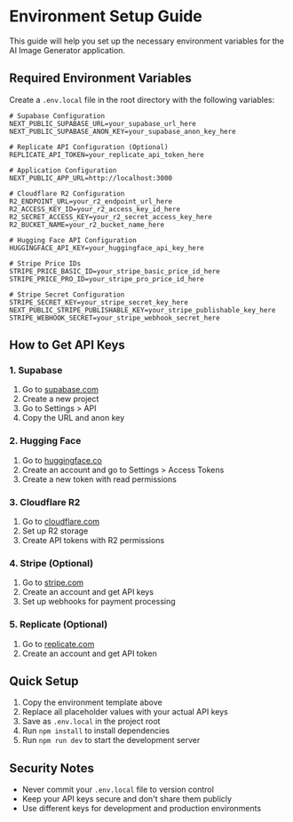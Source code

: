 # Environment Setup Guide

This guide will help you set up the necessary environment variables for the AI Image Generator application.

## Required Environment Variables

Create a `.env.local` file in the root directory with the following variables:

```env
# Supabase Configuration
NEXT_PUBLIC_SUPABASE_URL=your_supabase_url_here
NEXT_PUBLIC_SUPABASE_ANON_KEY=your_supabase_anon_key_here

# Replicate API Configuration (Optional)
REPLICATE_API_TOKEN=your_replicate_api_token_here

# Application Configuration
NEXT_PUBLIC_APP_URL=http://localhost:3000

# Cloudflare R2 Configuration
R2_ENDPOINT_URL=your_r2_endpoint_url_here
R2_ACCESS_KEY_ID=your_r2_access_key_id_here
R2_SECRET_ACCESS_KEY=your_r2_secret_access_key_here
R2_BUCKET_NAME=your_r2_bucket_name_here

# Hugging Face API Configuration
HUGGINGFACE_API_KEY=your_huggingface_api_key_here

# Stripe Price IDs
STRIPE_PRICE_BASIC_ID=your_stripe_basic_price_id_here
STRIPE_PRICE_PRO_ID=your_stripe_pro_price_id_here

# Stripe Secret Configuration
STRIPE_SECRET_KEY=your_stripe_secret_key_here
NEXT_PUBLIC_STRIPE_PUBLISHABLE_KEY=your_stripe_publishable_key_here
STRIPE_WEBHOOK_SECRET=your_stripe_webhook_secret_here
```

## How to Get API Keys

### 1. Supabase
1. Go to [supabase.com](https://supabase.com)
2. Create a new project
3. Go to Settings > API
4. Copy the URL and anon key

### 2. Hugging Face
1. Go to [huggingface.co](https://huggingface.co)
2. Create an account and go to Settings > Access Tokens
3. Create a new token with read permissions

### 3. Cloudflare R2
1. Go to [cloudflare.com](https://cloudflare.com)
2. Set up R2 storage
3. Create API tokens with R2 permissions

### 4. Stripe (Optional)
1. Go to [stripe.com](https://stripe.com)
2. Create an account and get API keys
3. Set up webhooks for payment processing

### 5. Replicate (Optional)
1. Go to [replicate.com](https://replicate.com)
2. Create an account and get API token

## Quick Setup

1. Copy the environment template above
2. Replace all placeholder values with your actual API keys
3. Save as `.env.local` in the project root
4. Run `npm install` to install dependencies
5. Run `npm run dev` to start the development server

## Security Notes

- Never commit your `.env.local` file to version control
- Keep your API keys secure and don't share them publicly
- Use different keys for development and production environments
